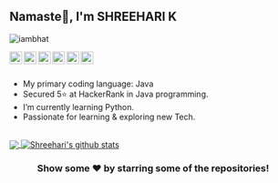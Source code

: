 ## Namaste🙏, I'm SHREEHARI K

<p align="left"> <img src="https://komarev.com/ghpvc/?username=iambhat&label=Views&color=blue&style=plastic" alt="iambhat" /> </p>

<a href="https://twitter.com/shreeharikbhat">
  <img align="left" alt="Pawan's Twitter" width="22px" src="https://cdn.jsdelivr.net/npm/simple-icons@v3/icons/twitter.svg" />
</a>
<a href="https://linkedin.com/in/shreeharik">
  <img align="left" alt="Shreehari's Linkdein" width="22px" src="https://cdn.jsdelivr.net/npm/simple-icons@v3/icons/linkedin.svg" />
</a>
<a href="https://github.com/iambhat">
  <img align="left" alt="Shreehari's Github" width="22px" src="https://cdn.jsdelivr.net/npm/simple-icons@v3/icons/github.svg" />
</a>
<a href="https://t.me/rk_790">
  <img align="left" alt="Shreehari's Telegram" width="22px" src="https://cdn.jsdelivr.net/npm/simple-icons@v3/icons/telegram.svg" />
</a>
<a href="https://instagram.com/shreehari.k">
  <img align="left" alt="Shreehari's Instagram" width="22px" src="https://cdn.jsdelivr.net/npm/simple-icons@v3/icons/instagram.svg" />
</a>
<a href="https://www.facebook.com/shreehari.bhat.kodla/">
  <img align="left" alt="Shreehari's Facebook" width="22px" src="https://cdn.jsdelivr.net/npm/simple-icons@v3/icons/facebook.svg" />
</a>
<br/>
<br/>

-  My primary coding language: Java
-  Secured 5⭐ at HackerRank in Java programming.
-  I’m currently learning Python.
-  Passionate for learning & exploring new Tech.


<br/>
<a href="https://github.com/iambhat">
  <img align="center" src="https://github-readme-stats.vercel.app/api/top-langs/?username=iambhat&theme=light&hide_langs_below=2" />
</a>
<a href="https://github.com/iambhat">
 <img align="center" src="https://github-readme-stats.vercel.app/api?username=iambhat&show_icons=true&theme=light&line_height=27" alt="Shreehari's github stats"/>
</a>
<!--
<a href="https://github.com/iambhat/Banking-Project">
  <img align="center" src="https://github-readme-stats.vercel.app/api/pin/?username=iambhat&repo=Banking-Project&theme=light" />
</a>
<a href="https://github.com/iambhat/Electricity-Billing-Management-System">
 <img align="center" src="https://github-readme-stats.vercel.app/api/pin/?username=iambhat&repo=Electricity-Billing-Management-System&theme=light" />
</a>
-->

<div align="center">

### Show some ❤️ by starring some of the repositories!

</div>
